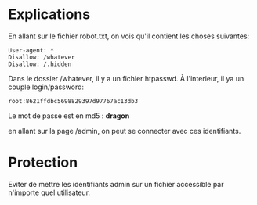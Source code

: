 # Explications

En allant sur le fichier robot.txt, on vois qu'il contient les choses suivantes:

    User-agent: *
	Disallow: /whatever
	Disallow: /.hidden

Dans le dossier /whatever, il y a un fichier htpasswd.
À l'interieur, il  ya un couple login/password:

    root:8621ffdbc5698829397d97767ac13db3
Le mot de passe est en md5 : **dragon**

en allant sur la page /admin, on peut se connecter avec ces identifiants.

   
# Protection

Eviter de mettre les identifiants admin sur un fichier accessible par n'importe quel utilisateur.
